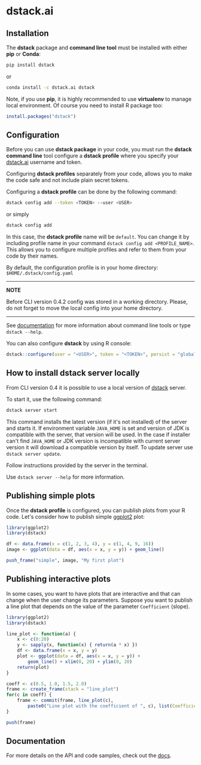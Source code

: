 # dstack.ai

## Installation

The **dstack** package and **command line tool** must be installed with either **pip** or **Conda**:

```bash
pip install dstack
```
or
```bash
conda install -c dstack.ai dstack
```
Note, if you use **pip**, it is highly recommended to use **virtualenv** to manage local environment.
Of course you need to install R package too:
```R
install.packages("dstack")
```

## Configuration

Before you can use **dstack package** in your code, you must run the **dstack command line** tool configure a **dstack profile** where you specify your [dstack.ai](https://dstack.ai) username and token.

Configuring **dstack profiles** separately from your code, allows you to make the code safe and not include plain secret tokens.

Configuring a **dstack profile** can be done by the following command:

```bash
dstack config add --token <TOKEN> --user <USER>
```
or simply
```bash
dstack config add
```
In this case, the **dstack profile** name will be `default`. You can change it by including 
profile name in your command `dstack config add <PROFILE_NAME>`. This allows you to configure multiple profiles and refer 
to them from your code by their names.

By default, the configuration profile is in your home directory: `$HOME/.dstack/config.yaml`

---

**NOTE**

Before CLI version 0.4.2 config was stored in a working directory. Please, do not forget to move the
local config into your home directory.

---

See [documentation](https://docs.dstack.ai/) for more information about command line tools or type `dstack --help`.

You can also configure **dstack** by using R console:
```r
dstack::configure(user = "<USER>", token = "<TOKEN>", persist = "global")
``` 

## How to install dstack server locally
From CLI version 0.4 it is possible to use a local version of [dstack](https://github.com/dstackai/dstack) 
server.
 
To start it, use the following command:
```bash
dstack server start
```
This command installs the latest version (if it's not installed) of the server and starts it. If environment variable `JAVA_HOME` is set
and version of JDK is compatible with the server, that version will be used. In the case if 
installer can't find `JAVA_HOME` or JDK version is incompatible with current server version
it will download a compatible version by itself. To update server use `dstack server update`. 

Follow instructions provided by the server in the terminal.

Use `dstack server --help` for more information.

## Publishing simple plots

Once the **dstack profile** is configured, you can publish plots from your R code. Let's consider how to publish simple [ggplot2](https://ggplot2.tidyverse.org/) plot: 


```r
library(ggplot2)
library(dstack)

df <- data.frame(x = c(1, 2, 3, 4), y = c(1, 4, 9, 16))
image <- ggplot(data = df, aes(x = x, y = y)) + geom_line()

push_frame("simple", image, "My first plot")
```

## Publishing interactive plots

In some cases, you want to have plots that are interactive and that can change when the user change its parameters. Suppose you want to publish a line plot that depends on the value of the parameter `Coefficient` (slope).
```r
library(ggplot2)
library(dstack)

line_plot <- function(a) { 
    x <- c(0:20)
    y <- sapply(x, function(x) { return(a * x) })
    df <- data.frame(x = x, y = y)
    plot <- ggplot(data = df, aes(x = x, y = y)) + 
        geom_line() + xlim(0, 20) + ylim(0, 20)
    return(plot)
}

coeff <- c(0.5, 1.0, 1.5, 2.0)
frame <- create_frame(stack = "line_plot")
for(c in coeff) {  
    frame <- commit(frame, line_plot(c), 
        paste0("Line plot with the coefficient of ", c), list(Coefficient = a))
}

push(frame)
```

## Documentation

For more details on the API and code samples, check out the [docs](https://docs.dstack.ai).
